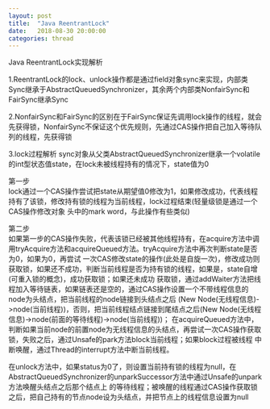 ```yaml
---
layout: post
title:  "Java ReentrantLock"
date:   2018-08-30 20:00:00
categories: thread
---
```


Java ReentrantLock实现解析

1.ReentrantLock的lock、unlock操作都是通过field对象sync来实现，内部类Sync继承于AbstractQueuedSynchronizer，其余两个内部类NonfairSync和FairSync继承Sync

2.NonfairSync和FairSync的区别在于FairSync保证先调用lock操作的线程，就会先获得锁，NonfairSync不保证这个优先规则，先通过CAS操作把自己加入等待队列的线程，先获得锁

3.lock过程解析
sync对象从父类AbstractQueuedSynchronizer继承一个volatile的int型状态值state，在lock未被线程持有的情况下，state值为0

第一步<br/>
lock通过一个CAS操作尝试把state从期望值0修改为1，如果修改成功，代表线程持有了该锁，修改持有锁的线程为当前线程，lock过程结束(轻量级锁是通过一个CAS操作修改对象
头中的mark word，与此操作有些类似)

第二步<br/>
如果第一步的CAS操作失败，代表该锁已经被其他线程持有，在acquire方法中调用tryAcquire方法和acquireQueued方法。tryAcquire方法中再次判断state是否为0，如果为0，再尝试
一次CAS修改state的操作(此处是自旋一次)，修改成功则获取锁，如果还不成功，判断当前线程是否为持有锁的线程，如果是，state自增(可重入锁的概念)，成功获取锁；如果还未成功
获取锁，通过addWaiter方法把线程加入等待链表，如果链表还是空的，通过CAS操作设置一个不带线程信息的node为头结点，把当前线程的node链接到头结点之后
(New Node(无线程信息)->node(当前线程))，否则，把当前线程结点链接到尾结点之后(New Node(无线程信息)->node(前面的等待线程)->node(当前线程))；
在acquireQueued方法中，判断如果当前node的前置node为无线程信息的头结点，再尝试一次CAS操作获取锁，失败之后，通过Unsafe的park方法block当前线程；如果block过程被线程
中断唤醒，通过Thread的interrupt方法中断当前线程。

在unlock方法中，如果status为0了，则设置当前持有锁的线程为null，在AbstractQueuedSynchronizer的unparkSuccessor方法中通过Unsafe的unpark方法唤醒头结点之后那个结点上
的等待线程；被唤醒的线程通过CAS操作获取锁之后，把自己持有的节点node设为头结点，并把节点上的线程信息设置为null



         
                
                
                
                
                
